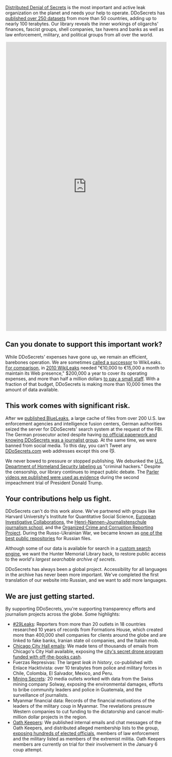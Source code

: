 [Distributed Denial of Secrets](https://en.wikipedia.org/wiki/Distributed_Denial_of_Secrets) is the most important and active leak organization on the planet and needs your help to operate. DDoSecrets has [published over 250 datasets](https://en.wikipedia.org/wiki/List_of_material_published_by_Distributed_Denial_of_Secrets) from more than 50 countries, adding up to nearly 100 terabytes. Our library reveals the inner workings of oligarchs' finances, fascist groups, shell companies, tax havens and banks as well as law enforcement, military, and political groups from all over the world.

<p align="center"><script src="https://donorbox.org/widget.js" paypalExpress="true"></script><iframe src="https://donorbox.org/embed/ddosecrets" name="donorbox" allowpaymentrequest="allowpaymentrequest" seamless="seamless" frameborder="0" scrolling="no" height="900px" width="100%" style="max-width: 500px; min-width: 250px; max-height:none!important"></iframe></p>


## Can you donate to support this important work?


While DDoSecrets' expenses have gone up, we remain an efficient, barebones operation. We are sometimes [called a successor](https://www.wired.com/story/ddosecrets-blueleaks-wikileaks/) to WikiLeaks. [For comparison](https://www.wired.com/2010/12/wikileaks-spending/), in [2010 WikiLeaks](https://www.wsj.com/articles/SB10001424052748704554104575436231926853198) needed "€10,000 to €15,000 a month to maintain its Web presence," $200,000 a year to cover its operating expenses, and more than half a million dollars [to pay a small staff](https://www.wired.com/2010/02/wikileaks-budget-woes/). With a fraction of that budget, DDoSecrets is making more than 10,000 times the amount of data available.


## This work comes with significant risk.


After we [published BlueLeaks](https://www.wired.com/2010/02/wikileaks-budget-woes/), a large cache of files from over 200 U.S. law enforcement agencies and intelligence fusion centers, German authorities seized the server for DDoSecrets' search system at the request of the FBI. The German prosecutor acted despite having [no official paperwork and knowing DDoSecrets was a journalist group](https://www.zeit.de/digital/internet/2020-07/blueleaks-ddosecrets-whistleblower-server-beschlagnahmt). At the same time, we were banned from social media. To this day, you can't Tweet any [DDoSecrets.com](https://ddosecrets.com/) web addresses except this one 😼.

We never bowed to pressure or stopped publishing. We debunked the [U.S. Department of Homeland Security labeling us](https://twitter.com/NatSecGeek/status/1538546466242940928) "criminal hackers." Despite the censorship, our library continues to impact public debate. The [Parler videos we published were used as evidence](https://twitter.com/NatSecGeek/status/1538546466242940928) during the second impeachment trial of President Donald Trump.


## Your contributions help us fight.


DDoSecrets can't do this work alone. We've partnered with groups like Harvard University's Institute for Quantitative Social Science, [European Investigative Collaborations](https://en.wikipedia.org/wiki/European_Investigative_Collaborations), the [Henri-Nannen-Journalistenschule journalism school](https://journalistenschule.de/), and the [Organized Crime and Corruption Reporting Project](https://en.wikipedia.org/wiki/Organized_Crime_and_Corruption_Reporting_Project). During the Russo-Ukrainian War, we became known as [one of the best public repositories](https://www.nbcnews.com/tech/security/hackers-flood-internet-say-are-russian-companies-files-rcna21853) for Russian files.


Although some of our data is available for search in a [custom search engine](https://search.ddosecrets.com/data/), we want the Hunter Memorial Library back, to restore public access to the _world's largest searchable archive of secrets_.


DDoSecrets has always been a global project. Accessibility for all languages in the archive has never been more important. We've completed the first translation of our website into Russian, and we want to add more languages.


## We are just getting started.

By supporting DDoSecrets, you're supporting transparency efforts and journalism projects across the globe. Some highlights:

 * [#29Leaks](https://www.occrp.org/en/29leaks/): Reporters from more than 20 outlets in 18 countries researched 10 years of records from Formations House, which created more than 400,000 shell companies for clients around the globe and are linked to fake banks, Iranian state oil companies, and the Italian mob.
 * [Chicago City Hall emails](https://chicago.suntimes.com/city-hall/2021/5/10/22428870/chicago-hacked-emails-lori-lightfoot-city-hall-hack-corruption): We made tens of thousands of emails from Chicago's City Hall available, exposing the [city's secret drone program funded with off-the-books cash](https://chicago.suntimes.com/city-hall/2021/5/11/22425299/cpd-chicago-police-drone-secret-emails-hack-lori-lightfoot-dodsecrets-city-hall).
 * Fuerzas Represivas: The largest *leak in history*, co-published with Enlace Hacktivista: over 10 terabytes from police and military forces in Chile, Colombia, El Salvador, Mexico, and Peru.
 * [Mining Secrets](https://forbiddenstories.org/kiosk/mining-secrets-all-the-articles/): 20 media outlets worked with data from the Swiss mining company Solway, exposing the environmental damages, efforts to bribe community leaders and police in Guatemala, and the surveillance of journalists.
 * Myanmar financial data: Records of the financial motivations of the leaders of the military coup in Myanmar. The revelations pressure Western companies to cut funding to the dictatorship and cancel multi-million dollar projects in the region.
 * [Oath Keepers](https://www.usatoday.com/story/news/politics/2022/10/16/jan-6-oath-keepers-trial-extremist-groups/10484800002/): We published internal emails and chat messages of the Oath Keepers, and distributed alleged membership lists to the group, [exposing hundreds of elected officials](https://www.vanityfair.com/news/2022/09/oath-keepers-leak-membership-rolls), members of law enforcement and the military listed as members of the extremist militia. Oath Keepers members are currently on trial for their involvement in the January 6 coup attempt.
